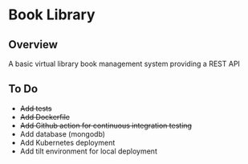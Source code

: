 # Book Library

## Overview

A basic virtual library book management system providing a REST API

## To Do

- ~~Add tests~~
- ~~Add Dockerfile~~
- ~~Add Github action for continuous integration testing~~
- Add database (mongodb)
- Add Kubernetes deployment
- Add tilt environment for local deployment
